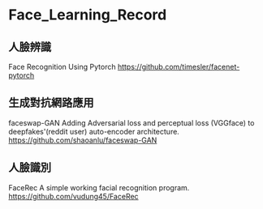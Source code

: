 # Face_Learning_Record

## 人臉辨識

Face Recognition Using Pytorch 
https://github.com/timesler/facenet-pytorch

## 生成對抗網路應用

faceswap-GAN
Adding Adversarial loss and perceptual loss (VGGface) to deepfakes'(reddit user) auto-encoder architecture.
https://github.com/shaoanlu/faceswap-GAN

## 人臉識別

FaceRec
A simple working facial recognition program.
https://github.com/vudung45/FaceRec
